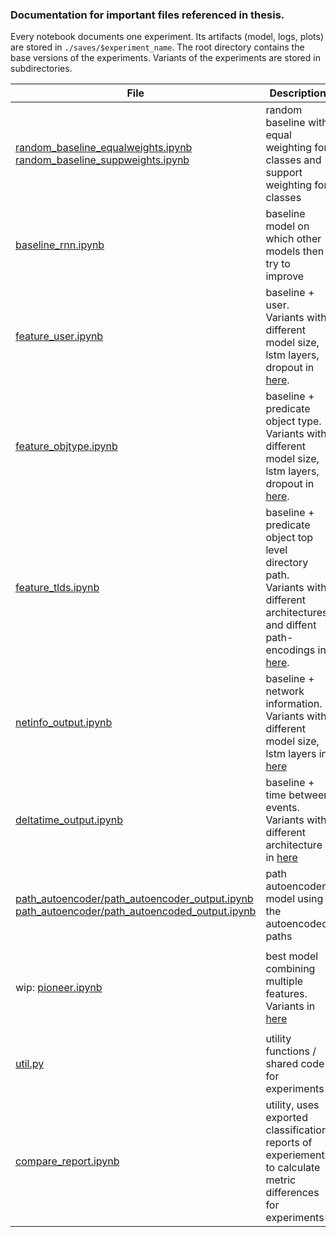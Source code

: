 ### Documentation for important files referenced in thesis.

Every notebook documents one experiment. Its artifacts (model, logs, plots) are stored in `./saves/$experiment_name`. The root directory contains the base versions of the experiments. Variants of the experiments are stored in subdirectories.


| File  | Description |
| --- | --- |
| [random_baseline_equalweights.ipynb](https://github.com/JannikRosendahl/bachelor_thesis_models/blob/master/random_baseline_equalweights.ipynb)<br>[random_baseline_suppweights.ipynb](https://github.com/JannikRosendahl/bachelor_thesis_models/blob/master/random_baseline_suppweights.ipynb) | random baseline with equal weighting for classes and support weighting for classes |
| [baseline_rnn.ipynb](https://github.com/JannikRosendahl/bachelor_thesis_models/blob/master/baseline_rnn.ipynb) | baseline model on which other models then try to improve |
| [feature_user.ipynb](https://github.com/JannikRosendahl/bachelor_thesis_models/blob/master/feature_user.ipynb) | baseline + user.<br>Variants with different model size, lstm layers, dropout in [here](https://github.com/JannikRosendahl/bachelor_thesis_models/tree/master/feature_user_variants). |
| [feature_objtype.ipynb](https://github.com/JannikRosendahl/bachelor_thesis_models/blob/master/feature_objtype.ipynb) | baseline + predicate object type.<br>Variants with different model size, lstm layers, dropout in [here](https://github.com/JannikRosendahl/bachelor_thesis_models/tree/master/feature_objtype_variants). |
| [feature_tlds.ipynb](https://github.com/JannikRosendahl/bachelor_thesis_models/blob/master/feature_tlds.ipynb) | baseline + predicate object top level directory path.<br>Variants with different architectures and diffent path-encodings in [here](https://github.com/JannikRosendahl/bachelor_thesis_models/tree/master/feature_tlds_variants). |
| [netinfo_output.ipynb](https://github.com/JannikRosendahl/bachelor_thesis_models/blob/master/netinfo_output.ipynb) | baseline + network information.<br>Variants with different model size, lstm layers in [here](https://github.com/JannikRosendahl/bachelor_thesis_models/tree/master/feature_netinfo_variants) |
| [deltatime_output.ipynb](https://github.com/JannikRosendahl/bachelor_thesis_models/blob/master/deltatime_output.ipynb) | baseline + time between events.<br>Variants with different architecture in [here]() |
| [path_autoencoder/path_autoencoder_output.ipynb](https://github.com/JannikRosendahl/bachelor_thesis_models/blob/master/path_autoencoder/path_autoencoder_output.ipynb)<br>[path_autoencoder/path_autoencoded_output.ipynb](https://github.com/JannikRosendahl/bachelor_thesis_models/blob/master/path_autoencoder/path_autoencoded_output.ipynb) | path autoencoder<br>model using the autoencoded paths |
|  |  |
| wip: [pioneer.ipynb]() | best model combining multiple features.<br>Variants in [here]() |
| | |
| [util.py](https://github.com/JannikRosendahl/bachelor_thesis_models/blob/master/utils.py) | utility functions / shared code for experiments |
| [compare_report.ipynb](https://github.com/JannikRosendahl/bachelor_thesis_models/blob/master/compare_report.ipynb) | utility, uses exported classification reports of experiements to calculate metric differences for experiments |
